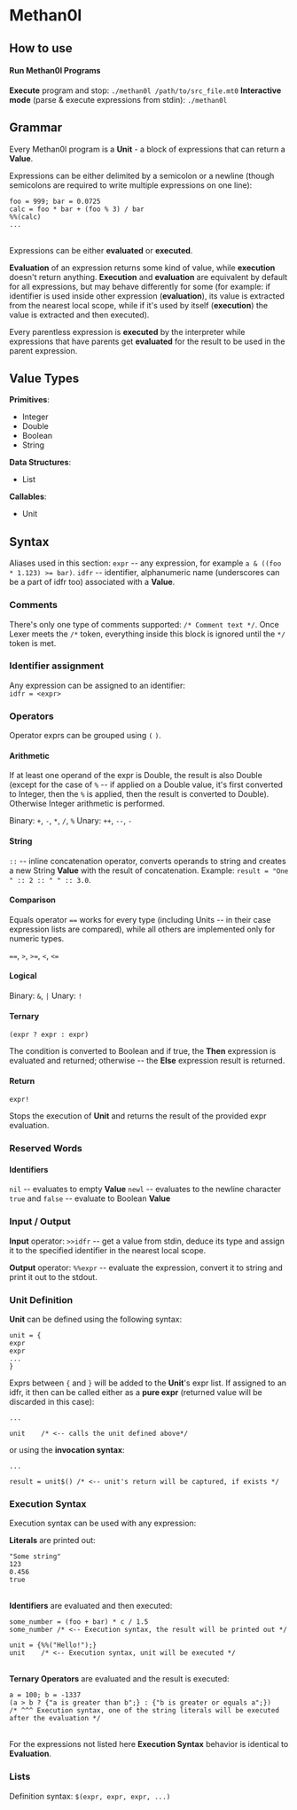 # Methan0l

## How to use

#### Run Methan0l Programs
**Execute** program and stop: `./methan0l /path/to/src_file.mt0`
**Interactive mode** (parse & execute expressions from stdin): `./methan0l`

## Grammar
Every Methan0l program is a **Unit** - a block of expressions that can return a **Value**.

Expressions can be either delimited by a semicolon or a newline (though semicolons are required to write multiple expressions on one line):  
```
foo = 999; bar = 0.0725
calc = foo * bar + (foo % 3) / bar
%%(calc)
...
```
\
Expressions can be either **evaluated** or **executed**.

**Evaluation** of an expression returns some kind of value, while **execution** doesn't return anything. **Execution** and **evaluation** are equivalent by default for all expressions, but may behave differently for some (for example: if identifier is used inside other expression (**evaluation**), its value is extracted from the nearest local scope, while if it's used by itself (**execution**) the value is extracted and then executed).

Every parentless expression is **executed** by the interpreter while expressions that have parents get **evaluated** for the result to be used in the parent expression.

## Value Types
**Primitives**:
* Integer
* Double
* Boolean
* String

**Data Structures**:
* List

**Callables**:
* Unit

## Syntax
Aliases used in this section:
`expr` -- any expression, for example `a & ((foo * 1.123) >= bar)`.
`idfr` -- identifier, alphanumeric name (underscores can be a part of idfr too) associated with a **Value**.

### Comments
There's only one type of comments supported: `/* Comment text */`.
Once Lexer meets the `/*` token, everything  inside this block is ignored until the `*/` token is met.

### Identifier assignment
Any expression can be assigned to an identifier:  
`idfr = <expr>`
### Operators
Operator exprs can be grouped using `(` `)`.
#### Arithmetic
If at least one operand of the expr is Double, the result is also Double (except for the case of `%` -- if applied on a Double value, it's first converted to Integer, then the `%` is applied, then the result is converted to Double). Otherwise Integer arithmetic is performed.

Binary: `+`, `-`, `*`, `/`, `%`
Unary: `++`, `--`, `-`

#### String
`::` -- inline concatenation operator, converts operands to string and creates a new String **Value** with the result of concatenation.
Example: `result = "One " :: 2 :: " " :: 3.0`.

#### Comparison
Equals operator `==` works for every type (including Units -- in their case expression lists are compared), while all others are implemented only for numeric types.

`==`, `>`, `>=`, `<`, `<=`

#### Logical
Binary: `&`, `|`
Unary: `!`

#### Ternary
`(expr ? expr : expr)`

The condition is converted to Boolean and if true, the **Then** expression is evaluated and returned; otherwise -- the **Else** expression result is returned.

#### Return
`expr!`

Stops the execution of **Unit** and returns the result of the provided expr evaluation.

### Reserved Words
#### Identifiers
`nil` -- evaluates to empty **Value**
`newl` -- evaluates to the newline character
`true` and `false` -- evaluate to Boolean **Value**

### Input / Output
**Input** operator: `>>idfr` -- get a value from stdin, deduce its type and assign it to the specified identifier in the nearest local scope.

**Output** operator: `%%expr` -- evaluate the expression, convert it to string and print it out to the stdout.

### Unit Definition
**Unit** can be defined using the following syntax:
```
unit = {
expr
expr
...
}
```
Exprs between `{` and `}` will be added to the **Unit**'s expr list. If assigned to an idfr, it then can be called either as a **pure expr** (returned value will be discarded in this case):
```
...

unit	/* <-- calls the unit defined above*/

```
or using the **invocation syntax**:
```
...

result = unit$() /* <-- unit's return will be captured, if exists */

```

### Execution Syntax
Execution syntax can be used with any expression:

**Literals** are printed out:
```
"Some string"
123
0.456
true
```
\
**Identifiers** are evaluated and then executed:
```
some_number = (foo + bar) * c / 1.5
some_number	/* <-- Execution syntax, the result will be printed out */

unit = {%%("Hello!");}
unit	/* <-- Execution syntax, unit will be executed */
```
\
**Ternary Operators** are evaluated and the result is executed:
```
a = 100; b = -1337
(a > b ? {"a is greater than b";} : {"b is greater or equals a";})
/* ^^^ Execution syntax, one of the string literals will be executed after the evaluation */
```
\
For the expressions not listed here **Execution Syntax** behavior is identical to **Evaluation**.

### Lists
Definition syntax: `$(expr, expr, expr, ...)`